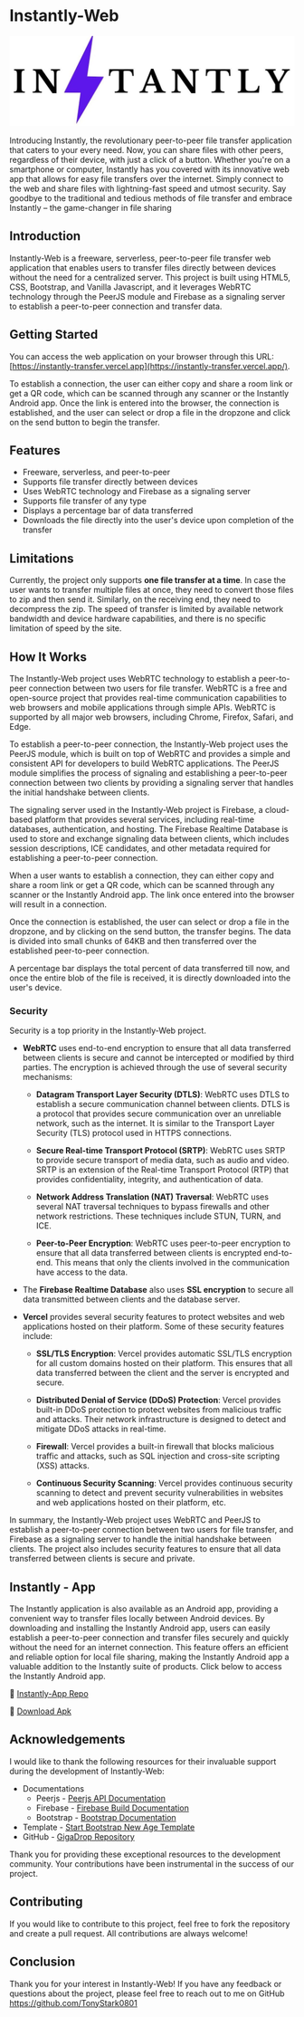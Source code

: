 
# Instantly-Web

![Instantly-Web Logo](https://github.com/TonyStark0801/Instantly-Web/blob/main/img/navLogo.jpg)

Introducing Instantly, the revolutionary peer-to-peer file transfer application that caters to your every need. Now, you can share files with other peers, regardless of their device, with just a click of a button. Whether you're on a smartphone or computer, Instantly has you covered with its innovative web app that allows for easy file transfers over the internet. Simply connect to the web and share files with lightning-fast speed and utmost security. Say goodbye to the traditional and tedious methods of file transfer and embrace Instantly – the game-changer in file sharing


## Introduction
Instantly-Web is a freeware, serverless, peer-to-peer file transfer web application that enables users to transfer files directly between devices without the need for a centralized server. This project is built using HTML5, CSS, Bootstrap, and Vanilla Javascript, and it leverages WebRTC technology through the PeerJS module and Firebase as a signaling server to establish a peer-to-peer connection and transfer data.



## Getting Started
You can access the web application on your browser through this URL: [https://instantly-transfer.vercel.app](https://instantly-transfer.vercel.app/). 

To establish a connection, the user can either copy and share a room link or get a QR code, which can be scanned through any scanner or the Instantly Android app. Once the link is entered into the browser, the connection is established, and the user can select or drop a file in the dropzone and click on the send button to begin the transfer.

## Features

-    Freeware, serverless, and peer-to-peer
-    Supports file transfer directly between devices
-    Uses WebRTC technology and Firebase as a signaling server
-    Supports file transfer of any type
-    Displays a percentage bar of data transferred
-    Downloads the file directly into the user's device upon completion of the transfer


## Limitations
Currently, the project only supports **one file transfer at a time**. In case the user wants to transfer multiple files at once, they need to convert those files to zip and then send it. Similarly, on the receiving end, they need to decompress the zip. The speed of transfer is limited by available network bandwidth and device hardware capabilities, and there is no specific limitation of speed by the site.
## How It Works
The Instantly-Web project uses WebRTC technology to establish a peer-to-peer connection between two users for file transfer. WebRTC is a free and open-source project that provides real-time communication capabilities to web browsers and mobile applications through simple APIs. WebRTC is supported by all major web browsers, including Chrome, Firefox, Safari, and Edge.

To establish a peer-to-peer connection, the Instantly-Web project uses the PeerJS module, which is built on top of WebRTC and provides a simple and consistent API for developers to build WebRTC applications. The PeerJS module simplifies the process of signaling and establishing a peer-to-peer connection between two clients by providing a signaling server that handles the initial handshake between clients.

The signaling server used in the Instantly-Web project is Firebase, a cloud-based platform that provides several services, including real-time databases, authentication, and hosting. The Firebase Realtime Database is used to store and exchange signaling data between clients, which includes session descriptions, ICE candidates, and other metadata required for establishing a peer-to-peer connection.

When a user wants to establish a connection, they can either copy and share a room link or get a QR code, which can be scanned through any scanner or the Instantly Android app. The link once entered into the browser will result in a connection.

Once the connection is established, the user can select or drop a file in the dropzone, and by clicking on the send button, the transfer begins. The data is divided into small chunks of 64KB and then transferred over the established peer-to-peer connection.

A percentage bar displays the total percent of data transferred till now, and once the entire blob of the file is received, it is directly downloaded into the user's device.

### Security
Security is a top priority in the Instantly-Web project.

- **WebRTC** uses end-to-end encryption to ensure that all data transferred between clients is secure and cannot be intercepted or modified by third parties. The encryption is achieved through the use of several security mechanisms:

    - **Datagram Transport Layer Security (DTLS)**: WebRTC uses DTLS to establish a secure communication channel between clients. DTLS is a protocol that provides secure communication over an unreliable network, such as the internet. It is similar to the Transport Layer Security (TLS) protocol used in HTTPS connections.

    - **Secure Real-time Transport Protocol (SRTP)**: WebRTC uses SRTP to provide secure transport of media data, such as audio and video. SRTP is an extension of the Real-time Transport Protocol (RTP) that provides confidentiality, integrity, and authentication of data.

    - **Network Address Translation (NAT) Traversal**: WebRTC uses several NAT traversal techniques to bypass firewalls and other network restrictions. These techniques include STUN, TURN, and ICE.

    - **Peer-to-Peer Encryption**: WebRTC uses peer-to-peer encryption to ensure that all data transferred between clients is encrypted end-to-end. This means that only the clients involved in the communication have access to the data.

- The **Firebase Realtime Database** also uses **SSL encryption** to secure all data transmitted between clients and the database server.

- **Vercel** provides several security features to protect websites and web applications hosted on their platform. Some of these security features include:
    - **SSL/TLS Encryption**: Vercel provides automatic SSL/TLS encryption for all custom domains hosted on their platform. This ensures that all data transferred between the client and the server is encrypted and secure.

    - **Distributed Denial of Service (DDoS) Protection**: Vercel provides built-in DDoS protection to protect websites from malicious traffic and attacks. Their network infrastructure is designed to detect and mitigate DDoS attacks in real-time.

    - **Firewall**: Vercel provides a built-in firewall that blocks malicious traffic and attacks, such as SQL injection and cross-site scripting (XSS) attacks.

    - **Continuous Security Scanning**: Vercel provides continuous security scanning to detect and prevent security vulnerabilities in websites and web applications hosted on their platform, etc.

In summary, the Instantly-Web project uses WebRTC and PeerJS to establish a peer-to-peer connection between two users for file transfer, and Firebase as a signaling server to handle the initial handshake between clients. The project also includes security features to ensure that all data transferred between clients is secure and private.
## Instantly - App
The Instantly application is also available as an Android app, providing a convenient way to transfer files locally between Android devices. By downloading and installing the Instantly Android app, users can easily establish a peer-to-peer connection and transfer files securely and quickly without the need for an internet connection. This feature offers an efficient and reliable option for local file sharing, making the Instantly Android app a valuable addition to the Instantly suite of products. Click below to access the Instantly Android app.

🔗 [Instantly-App Repo](https://github.com/TonyStark0801/instantly)

🔗 [Download Apk](https://github.com/TonyStark0801/Instantly/releases/download/Stable/Instantly.apk)


## Acknowledgements

I would like to thank the following resources for their invaluable support during the development of Instantly-Web:
- Documentations
    - Peerjs - [Peerjs API Documentation](https://peerjs.com/docs/#api)
    - Firebase - [Firebase Build Documentation](https://firebase.google.com/docs/build)
    - Bootstrap - [Bootstrap Documentation](https://getbootstrap.com/docs/5.3/getting-started/)
- Template - [Start Bootstrap New Age Template](https://startbootstrap.com/theme/new-age)
- GitHub - [GigaDrop Repository](https://github.com/VikashAnandJha/GigaDrop)

Thank you for providing these exceptional resources to the development community. Your contributions have been instrumental in the success of our project.


## Contributing

If you would like to contribute to this project, feel free to fork the repository and create a pull request. All contributions are always welcome!



## Conclusion
Thank you for your interest in Instantly-Web! If you have any feedback or questions about the project, please feel free to reach out to me on GitHub https://github.com/TonyStark0801
